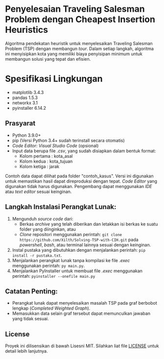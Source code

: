 # Penyelesaian Traveling Salesman Problem dengan Cheapest Insertion Heuristics
Algoritma pendekatan heuristik untuk menyelesaikan Traveling Salesman Problem (TSP) dengan membangun *tour*. Dalam setiap langkah, algoritma ini menyisipkan kota yang memiliki biaya penyisipan minimum untuk membangun solusi yang tepat dan efisien.

# Spesifikasi Lingkungan
- matplotlib 3.4.3
- pandas 1.5.3
- networkx 3.1
- pyinstaller 6.14.2

## Prasyarat

- Python 3.9.0+
- pip (Versi Python 3.4+ sudah terinstall secara otomatis)
- *Code Editor: Visual Studio Code* (opsional)
- Input data berupa file *.csv*, yang sudah disiapkan dalam bentuk format:
    - Kolom pertama : kota\_asal
    - Kolom kedua   : kota\_tujuan
    - Kolom ketiga  : jarak

Contoh data dapat dilihat pada folder "contoh_kasus".
Versi ini digunakan untuk memastikan hasil dapat direproduksi dengan tepat.
*Code Editor* yang digunakan tidak harus digunakan. Pengembang dapat menggunakan *IDE* atau *text editor* sesuai keinginan.

## Langkah Instalasi Perangkat Lunak:

1. Mengunduh *source code* dari:
    - Berkas *archive* yang telah diberikan dan letakkan isi berkas ke suatu folder yang diinginkan, atau
    - *Clone* repositori menggunakan perintah: ```git clone https://github.com/Xilth/Solving-TSP-with-CIH.git``` pada *powershell*, *bash*, atau terminal lainnya sesuai dengan keinginan.
2. Instal pustaka yang dibutuhkan dengan menjalankan perintah: ```pip install -r pustaka.txt```.
3. Menjalankan perangkat lunak tanpa kompilasi ke file *.exec* menggunakan perintah: ```py main.py```.
4. Menjalankan PyInstaller untuk membuat file *.exec* menggunakan perintah: ```pyinstaller --onefile main.py```

## Catatan Penting:

- Perangkat lunak dapat menyelesaikan masalah TSP pada graf berbobot lengkap (*Completed Weighted Graph*).
- Memasukkan data selain graf tersebut dapat memunculkan jawaban yang tidak sesuai.

## License

Proyek ini dilisensikan di bawah Lisesni MIT. Silahkan liat file [LICENSE](LICENSE) untuk detail lebih lanjutnya.
